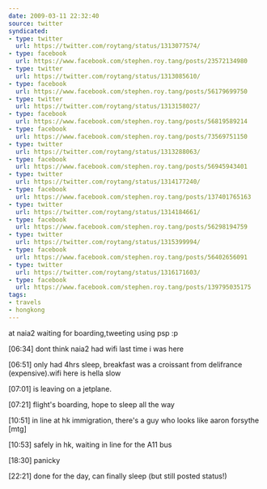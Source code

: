 ```yaml
---
date: 2009-03-11 22:32:40
source: twitter
syndicated:
- type: twitter
  url: https://twitter.com/roytang/status/1313077574/
- type: facebook
  url: https://www.facebook.com/stephen.roy.tang/posts/23572134980
- type: twitter
  url: https://twitter.com/roytang/status/1313085610/
- type: facebook
  url: https://www.facebook.com/stephen.roy.tang/posts/56179699750
- type: twitter
  url: https://twitter.com/roytang/status/1313158027/
- type: facebook
  url: https://www.facebook.com/stephen.roy.tang/posts/56819589214
- type: facebook
  url: https://www.facebook.com/stephen.roy.tang/posts/73569751150
- type: twitter
  url: https://twitter.com/roytang/status/1313288063/
- type: facebook
  url: https://www.facebook.com/stephen.roy.tang/posts/56945943401
- type: twitter
  url: https://twitter.com/roytang/status/1314177240/
- type: facebook
  url: https://www.facebook.com/stephen.roy.tang/posts/137401765163
- type: twitter
  url: https://twitter.com/roytang/status/1314184661/
- type: facebook
  url: https://www.facebook.com/stephen.roy.tang/posts/56298194759
- type: twitter
  url: https://twitter.com/roytang/status/1315399994/
- type: facebook
  url: https://www.facebook.com/stephen.roy.tang/posts/56402656091
- type: twitter
  url: https://twitter.com/roytang/status/1316171603/
- type: facebook
  url: https://www.facebook.com/stephen.roy.tang/posts/139795035175
tags:
- travels
- hongkong
---
```


at naia2 waiting for boarding,tweeting using psp :p

<time>[06:34]</time> dont think naia2 had wifi last time i was here

<time>[06:51]</time> only had 4hrs sleep, breakfast was a croissant from delifrance (expensive).wifi here is hella slow

<time>[07:01]</time> is leaving on a jetplane.

<time>[07:21]</time> flight's boarding, hope to sleep all the way

<time>[10:51]</time> in line at hk immigration, there's a guy who looks like aaron forsythe [mtg]

<time>[10:53]</time> safely in hk, waiting in line for the A11 bus

<time>[18:30]</time> panicky

<time>[22:21]</time> done for the day, can finally sleep (but still posted status!)
